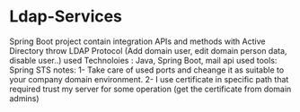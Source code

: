 # Ldap-Services
Spring Boot project contain integration APIs and methods  with Active Directory throw LDAP Protocol (Add domain user, edit domain person data, disable user..)
used Technoloies : Java, Spring Boot, mail api
used tools: Spring STS
notes: 
1- Take care of used ports and cheange it as suitable to your company domain environment.
2- I use certificate in specific path that required trust my server for some operation (get the certificate from domain admins)
